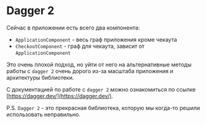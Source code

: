 # Dagger 2

Сейчас в приложении есть всего два компонента:
* `ApplicationComponent` - весь граф приложения кроме чекаута
* `CheckoutComponent` - граф для чекаута, зависит от `ApplicationComponent`

Это очень плохой подход, но уйти от него на альтернативные методы работы с `dagger 2` очень дорого из-за масштаба приложения и архитектуры библиотеки.

С документацией по работе с `dagger 2` можно ознакомиться по ссылке [https://dagger.dev/](https://dagger.dev/).

P.S. `Dagger 2` - это прекрасная библиотека, которую мы когда-то решили использовать неправильно.
